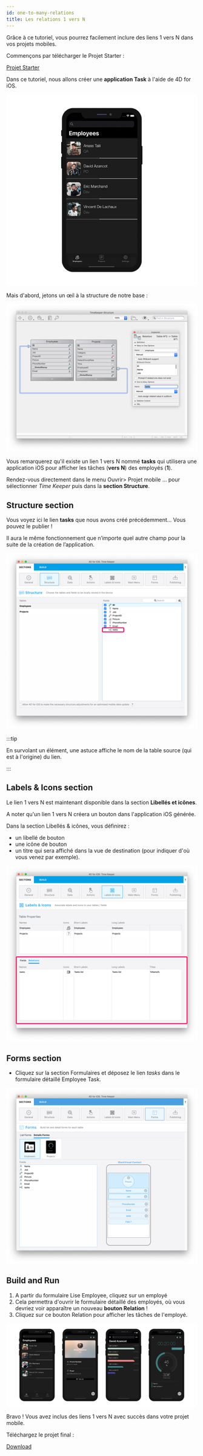 ```yaml
---
id: one-to-many-relations
title: Les relations 1 vers N
---
```


Grâce à ce tutoriel, vous pourrez facilement inclure des liens 1 vers N dans vos projets mobiles.

Commençons par télécharger le Projet Starter :

<div className="center-button">
<a className="button button--primary"
href="https://github.com/4d-go-mobile/tutorial-OneToManyRelations/archive/c006015afeb0e134d872152f53b8cd5e4dcb59bb.zip">Projet Starter</a>
</div>

Dans ce tutoriel, nous allons créer une **application Task** à l'aide de 4D for iOS.

![Task App Final result](img/4D-for-iOS-dark-mode-card-relation-ios-13.gif)

Mais d'abord, jetons un œil à la structure de notre base :

![Sélectionnez le lien à partir de la section Structure](img/Database-1-to-N-relations-4D-for-iOS.png)

Vous remarquerez qu'il existe un lien 1 vers N nommé **tasks** qui utilisera une application iOS pour afficher les tâches (**vers N**) des employés (**1**).

Rendez-vous directement dans le menu Ouvrir> Projet mobile ... pour sélectionner *Time Keeper* puis dans la **section Structure**.

## Structure section

Vous voyez ici le lien **tasks** que nous avons créé précédemment... Vous pouvez le publier !

Il aura le même fonctionnement que n’importe quel autre champ pour la suite de la création de l’application.

![Structure section Relations properties](img/Structure-section-relations-4D-for-iOS.png)

:::tip

En survolant un élément, une astuce affiche le nom de la table source (qui est à l'origine) du lien.

:::

## Labels & Icons section

Le lien 1 vers N est maintenant disponible dans la section **Libellés et icônes**.

A noter qu'un lien 1 vers N créera un bouton dans l'application iOS générée.

Dans la section Libellés & icônes, vous définirez :

* un libellé de bouton
* une icône de bouton
* un titre qui sera affiché dans la vue de destination (pour indiquer d'où vous venez par exemple).

![Labels & Icons section Relations properties](img/Relations-properties-Labels-icons-section-4D-for-iOS.png)

## Forms section

* Cliquez sur la section Formulaires et déposez le lien *tasks* dans le formulaire détaillé Employee Task.

![Related field in Forms section](img/1-to-n-relations-forms-section.png)

## Build and Run

1. A partir du formulaire Lise Employee, cliquez sur un employé
2. Cela permettra d'ouvrir le formulaire détaillé des employés, où vous devriez voir apparaître un nouveau **bouton Relation** !
3. Cliquez sur ce bouton Relation pour afficher les tâches de l'employé.

![Related field in Forms section](img/One-to-n-relations-task-ios-app.png)

Bravo ! Vous avez inclus des liens 1 vers N avec succès dans votre projet mobile.

Téléchargez le projet final :

<div className="center-button">
<a className="button button--primary"
href="https://github.com/4d-go-mobile/tutorial-OneToManyRelations/releases/latest/download/tutorial-OneToManyRelations.zip">Download</a>
</div>
